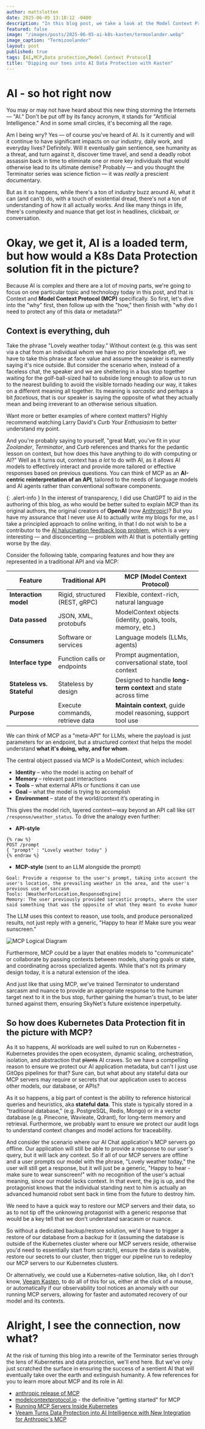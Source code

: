 ```yaml
---
author: mattslotten
date: 2025-06-05 13:18:12 -0400
description: "In this blog post, we take a look at the Model Context Protocol (MCP), how it relates to AI, where K8s fits in the picture, and what we need to protect in terms of data to ensure our AI agents have the context they need to tailor their responses to the requesting user"
featured: false
image: "/images/posts/2025-06-05-ai-k8s-kasten/termoolander.webp"
image_caption: "Termizoolander"
layout: post
published: true
tags: [AI,MCP,Data protection,Model Context Protocol]
title: "Dipping our toes into AI Data Protection with Kasten"
---
```


# AI - so hot right now

You may or may not have heard about this new thing storming the Internets — "AI." Don't be put off by its fancy acronym, it stands for "Artificial Intelligence." And in some small circles, it's becoming all the rage.

Am I being wry? Yes — of course you've heard of AI. Is it currently and will it continue to have significant impacts on our industry, daily work, and everyday lives? Definitely. Will it eventually gain sentience, see humanity as a threat, and turn against it, discover time travel, and send a deadly robot assassin back in time to eliminate one or more key individuals that would otherwise lead to its ultimate demise? Probably — and you thought the Terminator series was science fiction — it was _really_ a prescient documentary.

But as it so happens, while there's a ton of industry buzz around AI, what it can (and can't) do, with a touch of existential dread, there's not a ton of understanding of how it all actually works. And like many things in life, there's complexity and nuance that get lost in headlines, clickbait, or conversation.

# Okay, we get it, AI is a loaded term, but how would a K8s Data Protection solution fit in the picture?

Because AI is complex and there are a lot of moving parts, we're going to focus on one particular topic and technology today in this post, and that is Context and **Model Context Protocol (MCP)** specifically. So first, let's dive into the "why" first, then follow up with the "how," then finish with "why do I need to protect any of this data or metadata?"

## Context is everything, duh

Take the phrase "Lovely weather today." Without context (e.g. this was sent via a chat from an individual whom we have no prior knowledge of), we have to take this phrase at face value and assume the speaker is earnestly saying it's nice outside.  But consider the scenario when, instead of a faceless chat, the speaker and we are sheltering in a bus stop together waiting for the golf-ball-sized hail to subside long enough to allow us to run to the nearest building to avoid the visible tornado heading our way, it takes on a different meaning all together. Its meaning is _sarcastic_ and perhaps a bit _facetious_, that is our speaker is saying the opposite of what they actually mean and being irreverant to an otherwise serious situation.

Want more or better examples of where context matters? Highly recommend watching Larry David's _Curb Your Enthusiasm_ to better understand my point.

And you're probably saying to yourself, "great Matt, you've fit in your _Zoolander_, _Terminator_, and _Curb_ references and thanks for the pedantic lesson on context, but how does this have anything to do with computing or AI?" Well as it turns out, context has _a lot_ to do with AI, as it allows AI models to effectively interact and provide more tailored or effective responses based on previous questions.  You can think of MCP as an **AI-centric reinterpretation of an API**, tailored to the needs of language models and AI agents rather than conventional software components.

{: .alert-info }
In the interest of transparency, I did use ChatGPT to aid in the authoring of this blog, as who would be better suited to explain MCP than its original authors, the original creators of **OpenAI** (now [Anthropic](https://www.anthropic.com/))? But you have my assurance that I never use AI to actually write my blogs for me, as I take a principled approach to online writing, in that I do not wish to be a contributor to the [AI halucination feedback loop problem](https://www.unite.ai/the-ai-feedback-loop-when-machines-amplify-their-own-mistakes-by-trusting-each-others-lies/), which is a very interesting — and disconcerting — problem with AI that is potentially getting worse by the day. 

Consider the following table, comparing features and how they are represented in a traditional API and via MCP:

| Feature                    | Traditional API                 | MCP (Model Context Protocol)                                    |
| -------------------------- | ------------------------------- | --------------------------------------------------------------- |
| **Interaction model**      | Rigid, structured (REST, gRPC)  | Flexible, context-rich, natural language                        |
| **Data passed**            | JSON, XML, protobufs            | ModelContext objects (identity, goals, tools, memory, etc.)     |
| **Consumers**              | Software or services            | Language models (LLMs, agents)                              |
| **Interface type**         | Function calls or endpoints     | Prompt augmentation, conversational state, tool context         |
| **Stateless vs. Stateful** | Stateless by design             | Designed to handle **long-term context** and state across time |
| **Purpose**                | Execute commands, retrieve data | **Maintain context**, guide model reasoning, support tool use   |

We can think of MCP as a "meta-API" for LLMs, where the payload is just parameters for an endpoint, but a structured context that helps the model understand **what it's doing, why, and for whom**.

The central object passed via MCP is a ModelContext, which includes:

- **Identity** – who the model is acting on behalf of
- **Memory** – relevant past interactions
- **Tools** – what external APIs or functions it can use
- **Goal** – what the model is trying to accomplish
- **Environment** – state of the world/context it’s operating in

This gives the model rich, layered context—way beyond an API call like `GET /response/weather_status`.
To drive the analogy even further:

- **API-style**

```
{% raw %}
POST /prompt
{ "prompt" : "Lovely weather today" }
{% endraw %}
```
- **MCP-style** (sent to an LLM alongside the prompt)

```
Goal: Provide a response to the user's prompt, taking into account the user's location, the prevailing weather in the area, and the user's previous use of sarcasm
Tools: [WeatherForLocation,ResponseEngine]
Memory: The user previously provided sarcastic prompts, where the user said something that was the opposite of what they meant to evoke humor
```

The LLM uses this context to reason, use tools, and produce personalized results, not just reply with a generic, "Happy to hear it! Make sure you wear sunscreen."

![MCP Logical Diagram](/images/posts/2025-06-05-ai-k8s-kasten/mcp_logical_diagram.png)

Furthermore, MCP could be a layer that enables models to "communicate" or collaborate by passing contexts between models, sharing goals or state, and coordinating across specialized agents.  While that's not its primary design today, it is a natural extension of the idea.

And just like that using MCP, we've trained Terminator to understand sarcasm and nuance to provide an appropriate response to the human target next to it in the bus stop, further gaining the human's trust, to be later turned against them, ensuring SkyNet's future existence inperpetuity.

## So how does Kubernetes Data Protection fit in the picture with MCP?

As it so happens, AI workloads are well suited to run on Kubernetes - Kubernetes provides the open ecosystem, dynamic scaling, orchestration, isolation, and abstraction that ~~plants~~ AI craves. So we have a compelling reason to ensure we protect our AI application metadata, but can't I just use GitOps pipelines for that? Sure can, but what about any stateful data our MCP servers may require or secrets that our application uses to access other models, our database, or APIs?

As it so happens, a big part of context is the ability to reference historical queries and heuristics, aka **stateful data**. This state is typically stored in a "traditional database," (e.g. PostgreSQL, Redis, Mongo) or in a vector database (e.g. Pinecone, Wavieate, Qdrant), for long-term memory and retrieval. Furthermore, we probably want to ensure we protect our audit logs to understand context changes and model actions for traceability.

And consider the scenario where our AI Chat application's MCP servers go offline.  Our application will still be able to provide a response to our user's query, but it will lack any context.  So if all of our MCP servers are offline and a user prompts our model with the phrase, "Lovely weather today," the user will still get a response, but it will just be a generic, "Happy to hear - make sure to wear sunscreen!" with no recognition of the user's actual meaning, since our model lacks context.  In that event, the jig is up, and the protagonist knows that the individual standing next to him is actually an advanced humanoid robot sent back in time from the future to destroy him.

We need to have a quick way to restore our MCP servers and their data, so as to not tip off the unknowing protagonist with a generic response that would be a key tell that we don't understand saracasm or nuance.

So without a dedicated backup/restore solution, we'd have to trigger a restore of our database from a backup for it (assuming the database is outside of the Kubernetes cluster where our MCP servers reside, otherwise you'd need to essentially start from scratch), ensure the data is available, restore our secrets to our cluster, then trigger our pipeline run to redeploy our MCP servers to our Kubernetes clusters.

Or alternatively, we could use a Kubernetes-native solution, like, oh I don't know, [Veeam Kasten](https://vee.am/kasten), to do all of this for us, either at the click of a mouse, or automatically if our observability tool notices an anomaly with our running MCP servers, allowing for faster and automated recovery of our model and its contexts.

# Alright, I see the connection, now what?

At the risk of turning this blog into a rewrite of the Terminator series through the lens of Kubernetes and data protection, we'll end here. But we've only just scratched the surface in ensuring the success of a sentient AI that will eventually take over the earth and extinguish humanity.  A few references for you to learn more about MCP and its role in AI:

- [anthropic release of MCP](https://www.anthropic.com/news/model-context-protocol)
- [modelcontextprotocol.io](https://modelcontextprotocol.io/introduction) - the definitive "getting started" for MCP
- [Running MCP Servers Inside Kubernetes](https://dev.to/stacklok/toolhive-an-mcp-kubernetes-operator-321)
- [Veeam Turns Data Protection into AI Intelligence with New Integration for Anthropic's MCP](https://www.veeam.com/company/press-release/veeam-turns-data-protection-into-ai-intelligence-with-new-integration-for-anthropics-mcp.html)